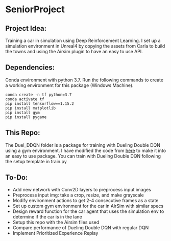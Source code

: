 # SeniorProject

## Project Idea:
Training a car in simulation using Deep Reinforcement Learning. I set up a simulation environment in Unreal4 by copying the assets from Carla to build the towns and using the Airsim plugin to have an easy to use API.

## Dependencies:
Conda environment with python 3.7. Run the following commands to create a working environment for this package (Windows Machine).
```
conda create -n tf python=3.7
conda activate tf
pip install tensorflow==1.15.2
pip install matplotlib
pip install gym
pip install pygame
```

## This Repo:
The Duel_DDQN folder is a package for training with Dueling Double DQN using a gym environment. I have modified the code from [here](https://github.com/ChuaCheowHuan/reinforcement_learning/blob/master/DQN_variants/duel_DDQN/duelling_DDQN_cartpole.ipynb) to make it into an easy to use package. You can train with Dueling Double DQN following the setup template in train.py

## To-Do:
- Add new network with Conv2D layers to preprocess input images
- Preprocess input img: take a crop, resize, and make grayscale
- Modify environment actions to get 2-4 consecutive frames as a state
- Set up custom gym environment for the car in AirSim with similar specs
- Design reward function for the car agent that uses the simulation env to determine if the car is in the lane
- Setup this repo with the Airsim files used
- Compare performance of Dueling Double DQN with regular DQN
- Implement Prioritized Experience Replay

